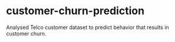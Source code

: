 # customer-churn-prediction
Analysed Telco customer dataset to predict behavior that results in customer churn.
